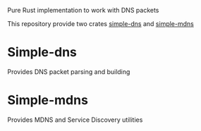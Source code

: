 Pure Rust implementation to work with DNS packets

This repository provide two crates [simple-dns](simple-dns/README.MD) and [simple-mdns](simple-mdns/README.MD)

# Simple-dns
Provides DNS packet parsing and building

# Simple-mdns
Provides MDNS and Service Discovery utilities